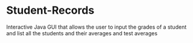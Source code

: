 # Student-Records
Interactive Java GUI that allows the user to input the grades of a student and list all the students and their averages and test averages 
